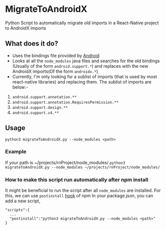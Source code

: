 # MigrateToAndroidX
Python Script to automatically migrate old imports in a React-Native project to AndroidX imports

## What does it do? 
* Uses the bindings file provided by [Android](https://developer.android.com/jetpack/androidx/migrate)
* Looks at all the `node_modules` java files and searches for the old bindings (Usually of the form `android.support.*`) and replaces with the new AndroidX imports(Of the form `androidx.*`)
* Currently, I'm only looking for a sublist of imports (that is used by most react-native libraries) and replacing them. 
The sublist of imports are below:-
1. `android.support.annotation.**`
2. `android.support.annotation.RequiresPermission.**`
3. `android.support.design.**` 
4. `android.support.v4.**`

## Usage
```python3 migrateToAndroidX.py --node_modules <path>```

### Example 
If your path is ~/projects/rnProject/node_modules/
```python3 migrateToAndroidX.py --node_modules ~/projects/rnProject/node_modules/```

### How to make this script run automatically after npm install 
It might be beneficial to run the script after all `node_modules` are installed. 
For this, we can use `postinstall` [hook](https://docs.npmjs.com/misc/scripts) of npm
In your package.json, you can add a new script, 
```
"scripts":{
  ... 
  "postinstall":"python3 migrateToAndroidX.py --node_modules <path>"
}
```
